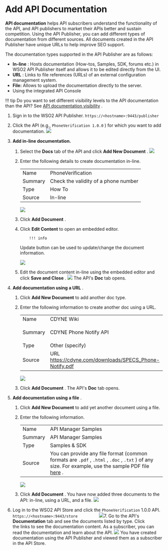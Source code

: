 # Add API Documentation

**API documentation** helps API subscribers understand the functionality of the API, and API publishers to market their APIs better and sustain competition. Using the API Publisher, you can add different types of documentation from different sources. All documents created in the API Publisher have unique URLs to help improve SEO support.

The documentation types supported in the API Publisher are as follows:

-   **In-line** : Hosts documentation (How-tos, Samples, SDK, forums etc.) in WSO2 API Publisher itself and allows it to be edited directly from the UI.
-   **URL** : Links to file references (URLs) of an external configuration management system.
-   **File:** Allows to upload the documentation directly to the server.
-   Using the integrated API Console

!!! tip
Do you want to set different visibility levels to the API documentation than the API? See [API documentation visibility](https://docs.wso2.com/display/AM260/Key+Concepts#KeyConcepts-APIdocumentationvisibility) .


1.  Sign in to the WSO2 API Publisher.
`https://<hostname>:9443/publisher         `
2.  Click the API (e.g., `PhoneVerification 1.0.0` ) for which you want to add documentation.
    ![]({{base_path}}/assets/attachments/103328543/103328553.png)
3.  **Add in-line documentation.**

    1.  Select the **Docs** tab of the API and click **Add New Document** .
        ![]({{base_path}}/assets/attachments/103328543/103328552.png)
    2.  Enter the following details to create documentation in-line.

        |         |                                      |
        |---------|--------------------------------------|
        | Name    | PhoneVerification                    |
        | Summary | Check the validity of a phone number |
        | Type    | How To                               |
        | Source  | In-line                              |

        ![]({{base_path}}/assets/attachments/103328543/103328551.png)
    3.  Click **Add Document** .
    4.  Click **Edit Content** to open an embedded editor.

                !!! info
        Update button can be used to update/change the document information.


        ![]({{base_path}}/assets/attachments/103328543/103328550.png)
    5.  Edit the document content in-line using the embedded editor and click **Save and Close** .
        ![]({{base_path}}/assets/attachments/103328543/103328549.png)        The API's **Doc** tab opens.

4.  **Add documentation using a URL** .

    1.  Click **Add New Document** to add another doc type.

    2.  Enter the following information to create another doc using a URL.

        <table>
        <tbody>
        <tr class="odd">
        <td>Name</td>
        <td>CDYNE Wiki</td>
        </tr>
        <tr class="even">
        <td>Summary</td>
        <td><div class="company-logo-container">
        <p>CDYNE Phone Notify API</p>
        </div></td>
        </tr>
        <tr class="odd">
        <td>Type</td>
        <td>Other (specify)</td>
        </tr>
        <tr class="even">
        <td>Source</td>
        <td>URL<br />
        <a href="https://cdyne.com/downloads/SPECS_Phone-Notify.pdf" class="uri">https://cdyne.com/downloads/SPECS_Phone-Notify.pdf</a></td>
        </tr>
        </tbody>
        </table>

        ![]({{base_path}}/assets/attachments/103328543/103328548.png)
    3.  Click **Add Document** .
        The API's **Doc** tab opens.

5.  **Add documentation using a file** .

    1.  Click **Add New Document** to add yet another document using a file.

    2.  Enter the following information.

        |         |                                                                                                                                                                                                                                                                                                                              |
        |---------|------------------------------------------------------------------------------------------------------------------------------------------------------------------------------------------------------------------------------------------------------------------------------------------------------------------------------|
        | Name    | API Manager Samples                                                                                                                                                                                                                                                                                                          |
        | Summary | API Manager Samples                                                                                                                                                                                                                                                                                                          |
        | Type    | Samples & SDK                                                                                                                                                                                                                                                                                                                |
        | Source  | You can provide any file format (common formats are `.pdf` , `.html` , `.doc` , `.txt` ) of any size. For example, use the sample PDF file [here]({{base_path}}/assets/attachments/103328543/103328555.pdf) . |

        ![]({{base_path}}/assets/attachments/103328543/103328547.png)
    3.  Click **Add Document** .
        You have now added three documents to the API: in-line, using a URL, and a file.
        ![]({{base_path}}/assets/attachments/103328543/103328546.png)
6.  Log in to the WSO2 API Store and click the `PhoneVerification` 1.0.0 API.
`https://<hostname>:9443/store         `
    ![]({{base_path}}/assets/attachments/103328543/103328545.png)7.  Go to the API's **Documentation** tab and see the documents listed by type.
    Click the links to see the documentation content. As a subscriber, you can read the documentation and learn about the API.
    ![]({{base_path}}/assets/attachments/103328543/103328544.png)
You have created documentation using the API Publisher and viewed them as a subscriber in the API Store.
